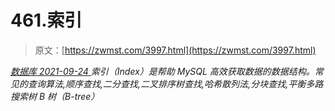 <!--yml
category: 未分类
date: 0001-01-01 00:00:00
-->

# 461.索引

> 原文：[https://zwmst.com/3997.html](https://zwmst.com/3997.html)

   [ *数据库* ](https://zwmst.com/%e6%95%b0%e6%8d%ae%e5%ba%93)*[ <time datetime="2021-09-25T02:03:34+08:00"> 2021-09-24 </time> ](https://zwmst.com/3997.html)  索引（Index）是帮助 MySQL 高效获取数据的数据结构。常见的查询算法,顺序查找,二分查找,二叉排序树查找,哈希散列法,分块查找,平衡多路搜索树 B 树（B-tree）*